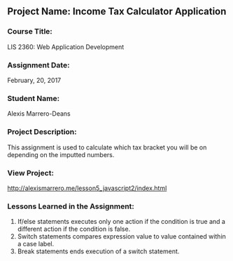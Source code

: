 ## Project Name:  Income Tax Calculator Application

### Course Title:
LIS 2360:  Web Application Development

### Assignment Date:  
February, 20, 2017

### Student Name:  
Alexis Marrero-Deans

### Project Description:
This assignment is used to calculate which tax bracket you will be on depending on the imputted numbers.

### View Project:

http://alexismarrero.me/lesson5_javascript2/index.html

### Lessons Learned in the Assignment:
1. If/else statements executes only one action if the condition is true and a different action if the condition is false.
2. Switch statements compares expression value to value contained within a case label.
3. Break statements ends execution of a switch statement.
